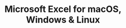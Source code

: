 ---
name: Microsoft Excel
url: 'https://office.live.com/start/Excel.aspx'
category: Productivity
title: 'Microsoft Excel for macOS, Windows & Linux'
key: microsoft-excel

---